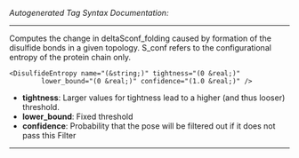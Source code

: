 _Autogenerated Tag Syntax Documentation:_

---
Computes the change in deltaSconf_folding caused by formation of the disulfide bonds in a given topology. S_conf refers to the configurational entropy of the protein chain only.

```
<DisulfideEntropy name="(&string;)" tightness="(0 &real;)"
        lower_bound="(0 &real;)" confidence="(1.0 &real;)" />
```

-   **tightness**: Larger values for tightness lead to a higher (and thus looser) threshold.
-   **lower_bound**: Fixed threshold
-   **confidence**: Probability that the pose will be filtered out if it does not pass this Filter

---
